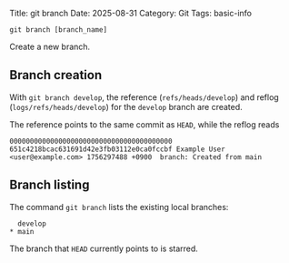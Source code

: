 Title: git branch
Date: 2025-08-31
Category: Git
Tags: basic-info

`git branch [branch_name]`

Create a new branch.
## Branch creation
With `git branch develop`, the reference (`refs/heads/develop`) and reflog (`logs/refs/heads/develop`) for the `develop` branch are created.

The reference points to the same commit as `HEAD`, while the reflog reads
```text
0000000000000000000000000000000000000000 651c4218bcac631691d42e3fb03112e0ca0fccbf Example User <user@example.com> 1756297488 +0900	branch: Created from main
```
## Branch listing
The command `git branch` lists the existing local branches:
```text
  develop
* main
```
The branch that `HEAD` currently points to is starred.